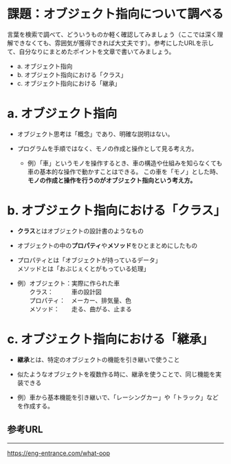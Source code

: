 # 課題：オブジェクト指向について調べる

言葉を検索で調べて、どういうものか軽く確認してみましょう（ここでは深く理解できなくても、雰囲気が獲得できれば大丈夫です）。参考にしたURLを示して、自分なりにまとめたポイントを文章で書いてみましょう。

- a. オブジェクト指向
- b. オブジェクト指向における「クラス」
- c. オブジェクト指向における「継承」

# a. オブジェクト指向

- オブジェクト思考は「概念」であり、明確な説明はない。

- プログラムを手順ではなく、モノの作成と操作として見る考え方。
  -  例）「車」というモノを操作するとき、車の構造や仕組みを知らなくても
        車の基本的な操作で動かすことはできる。
        この車を「モノ」とした時、**モノの作成と操作を行うのがオブジェクト指向という考え方。**

# b. オブジェクト指向における「クラス」

- **クラス**とはオブジェクトの設計書のようなもの
  
- オブジェクトの中の**プロパティ**や**メソッド**をひとまとめにしたもの

- プロパティとは「オブジェクトが持っているデータ」  
  メソッドとは「おぶじぇくとがもっている処理」

- 例）オブジェクト：実際に作られた車  
  　　クラス：　　　車の設計図  
  　　プロパティ：　メーカー、排気量、色  
  　　メソッド：　　走る、曲がる、止まる

# c. オブジェクト指向における「継承」

- **継承**とは、特定のオブジェクトの機能を引き継いで使うこと

- 似たようなオブジェクトを複数作る時に、継承を使うことで、同じ機能を実装できる

- 例）車から基本機能を引き継いで、「レーシングカー」や「トラック」などを作成する。

## 参考URL
***
https://eng-entrance.com/what-oop


